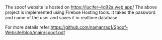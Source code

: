 The spoof website is hosted on https://lucifer-4d92a.web.app/
The above project is implemented using Firebse Hosting tools.
It takes the password and name of the user and saves it in realtime database.

For more details refer:https://github.com/namanrao1/Spoof-Website/blob/main/spoof.pdf
